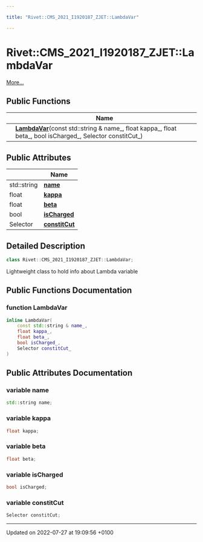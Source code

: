 ```yaml
---

title: "Rivet::CMS_2021_I1920187_ZJET::LambdaVar"

---
```


# Rivet::CMS_2021_I1920187_ZJET::LambdaVar



 [More...](#detailed-description)

## Public Functions

|                | Name           |
| -------------- | -------------- |
| | **[LambdaVar](http://example.org/classes/classrivet_1_1cms__2021__i1920187__zjet_1_1lambdavar/#function-lambdavar)**(const std::string & name_, float kappa_, float beta_, bool isCharged_, Selector constitCut_) |

## Public Attributes

|                | Name           |
| -------------- | -------------- |
| std::string | **[name](http://example.org/classes/classrivet_1_1cms__2021__i1920187__zjet_1_1lambdavar/#variable-name)**  |
| float | **[kappa](http://example.org/classes/classrivet_1_1cms__2021__i1920187__zjet_1_1lambdavar/#variable-kappa)**  |
| float | **[beta](http://example.org/classes/classrivet_1_1cms__2021__i1920187__zjet_1_1lambdavar/#variable-beta)**  |
| bool | **[isCharged](http://example.org/classes/classrivet_1_1cms__2021__i1920187__zjet_1_1lambdavar/#variable-ischarged)**  |
| Selector | **[constitCut](http://example.org/classes/classrivet_1_1cms__2021__i1920187__zjet_1_1lambdavar/#variable-constitcut)**  |

## Detailed Description

```cpp
class Rivet::CMS_2021_I1920187_ZJET::LambdaVar;
```


Lightweight class to hold info about Lambda variable 

## Public Functions Documentation

### function LambdaVar

```cpp
inline LambdaVar(
    const std::string & name_,
    float kappa_,
    float beta_,
    bool isCharged_,
    Selector constitCut_
)
```


## Public Attributes Documentation

### variable name

```cpp
std::string name;
```


### variable kappa

```cpp
float kappa;
```


### variable beta

```cpp
float beta;
```


### variable isCharged

```cpp
bool isCharged;
```


### variable constitCut

```cpp
Selector constitCut;
```


-------------------------------

Updated on 2022-07-27 at 19:09:56 +0100